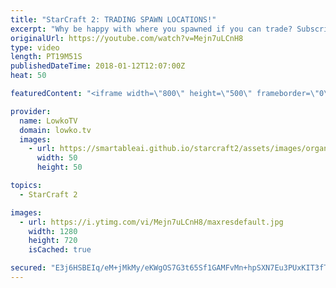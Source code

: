 ```yaml
---
title: "StarCraft 2: TRADING SPAWN LOCATIONS!"
excerpt: "Why be happy with where you spawned if you can trade? Subscribe for more videos: http://lowko.tv/youtube Epic Zerg vs Protoss: https://goo.gl/qeUdf6  A Platinum League Zerg versus Terran where the Terran decides to open up very aggressively. However, since he's not capable of closing out the game, both"
originalUrl: https://youtube.com/watch?v=Mejn7uLCnH8
type: video
length: PT19M51S
publishedDateTime: 2018-01-12T12:07:00Z
heat: 50

featuredContent: "<iframe width=\"800\" height=\"500\" frameborder=\"0\" src=\"https://www.youtube.com/embed/Mejn7uLCnH8\" allow=\"accelerometer; autoplay; encrypted-media; gyroscope; picture-in-picture\" allowfullscreen></iframe>"

provider:
  name: LowkoTV
  domain: lowko.tv
  images:
    - url: https://smartableai.github.io/starcraft2/assets/images/organizations/lowko.tv-50x50.jpg
      width: 50
      height: 50

topics:
  - StarCraft 2

images:
  - url: https://i.ytimg.com/vi/Mejn7uLCnH8/maxresdefault.jpg
    width: 1280
    height: 720
    isCached: true

secured: "E3j6HSBEIq/eM+jMkMy/eKWgOS7G3t65Sf1GAMFvMn+hpSXN7Eu3PUxKIT3fTEGwiUF1rpcwf5MMwMt2pRBcq6v3ynpW3hfdDlXBr+XmdvKZBl1lU7LQNLwdl49TNvp8vgih0xXlb3tNDUVjHNPcyz7M4SfzevRGW4G4iZk0p7zMSwEGo+M+vpJerEF8hdPX1qO8aOqnVnU1cQkuEYLnGJsOy7yhK7xZRgcXL1bqXe3OSMlcayGC8LcLvqi7qdffr+Q5O6mUOlH8o53ujlD36iFAdy4bCyeeKKd7rUruEzl3Cyf17G+rkpPOLTEsjR+AJe6FcTx2mbRFllwtqN3p+kkC4gFqM28sBtLfE+C7RzJamEDVCgtpcUzy7/JOijxbxDZiupdN5U0b25BjDvRWLNrl75PlJGf6Zu2FQQrNiaY=;8X0lwiQotnA001xE+Rm7Fg=="
---
```


